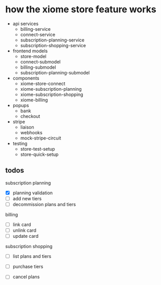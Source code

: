 
# how the xiome store feature works

- api services
  - billing-service
  - connect-service
  - subscription-planning-service
  - subscription-shopping-service
- frontend models
  - store-model
  - connect-submodel
  - billing-submodel
  - subscription-planning-submodel
- components
  - xiome-store-connect
  - xiome-subscription-planning
  - xiome-subscription-shopping
  - xiome-billing
- popups
  - bank
  - checkout
- stripe
  - liaison
  - webhooks
  - mock-stripe-circuit
- testing
  - store-test-setup
  - store-quick-setup

## todos

subscription planning
- [x] planning validation
- [ ] add new tiers
- [ ] decommission plans and tiers

billing
- [ ] link card
- [ ] unlink card
- [ ] update card

subscription shopping
- [ ] list plans and tiers
- [ ] purchase tiers
- [ ] cancel plans

